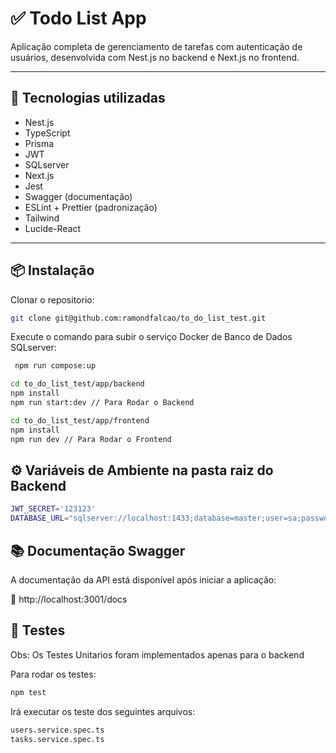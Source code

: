# ✅ Todo List App

Aplicação completa de gerenciamento de tarefas com autenticação de usuários, desenvolvida com Nest.js no backend e Next.js no frontend.

---

## 🚀 Tecnologias utilizadas

- Nest.js
- TypeScript
- Prisma
- JWT
- SQLserver
- Next.js
- Jest
- Swagger (documentação)
- ESLint + Prettier (padronização)
- Tailwind
- Lucide-React
---

## 📦 Instalação

Clonar o repositorio:
```bash
git clone git@github.com:ramondfalcao/to_do_list_test.git
```

Execute o comando para subir o serviço Docker de Banco de Dados SQLserver:
```bash
 npm run compose:up
```

```bash
cd to_do_list_test/app/backend
npm install
npm run start:dev // Para Rodar o Backend
```

```bash
cd to_do_list_test/app/frontend
npm install
npm run dev // Para Rodar o Frontend
```

## ⚙️ Variáveis de Ambiente na pasta raiz do Backend
```bash
JWT_SECRET='123123'
DATABASE_URL="sqlserver://localhost:1433;database=master;user=sa;password=YourStrong!Passw0rd;trustServerCertificate=true"
```

## 📚 Documentação Swagger
A documentação da API está disponível após iniciar a aplicação:

🔗 http://localhost:3001/docs

## 🧪 Testes

Obs: Os Testes Unitarios foram implementados apenas para o backend

Para rodar os testes:
```bash
npm test
```


Irá executar os teste dos seguintes arquivos:

```bash
users.service.spec.ts
tasks.service.spec.ts
```